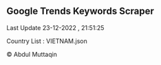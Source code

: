

## Google Trends Keywords Scraper 
 
Last Update 23-12-2022 , 21:51:25

Country List :
VIETNAM.json



© Abdul Muttaqin 
